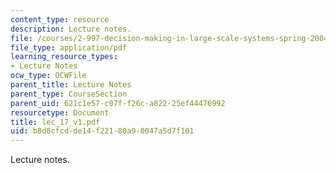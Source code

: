 ```yaml
---
content_type: resource
description: Lecture notes.
file: /courses/2-997-decision-making-in-large-scale-systems-spring-2004/b8d8cfcdde14f22180a90047a5d7f101_lec_17_v1.pdf
file_type: application/pdf
learning_resource_types:
- Lecture Notes
ocw_type: OCWFile
parent_title: Lecture Notes
parent_type: CourseSection
parent_uid: 621c1e57-c07f-f26c-a822-25ef44476992
resourcetype: Document
title: lec_17_v1.pdf
uid: b8d8cfcd-de14-f221-80a9-0047a5d7f101
---
```

Lecture notes.

